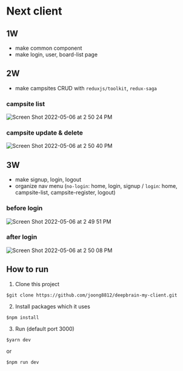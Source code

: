 # Next client
## 1W
* make common component
* make login, user, board-list page

## 2W
* make campsites CRUD with `reduxjs/toolkit`, `redux-saga`
### campsite list
![Screen Shot 2022-05-06 at 2 50 24 PM](https://user-images.githubusercontent.com/18342765/167074625-67ce6f52-9877-4db6-b0b8-7de59cd69a2e.png)

### campsite update & delete
![Screen Shot 2022-05-06 at 2 50 40 PM](https://user-images.githubusercontent.com/18342765/167074691-4240a0c0-bd29-49a8-a59d-d7783fa53531.png)

## 3W
* make signup, login, logout
* organize nav menu (`no-login`: home, login, signup / `login`: home, campsite-list, campsite-register, logout)

### before login
![Screen Shot 2022-05-06 at 2 49 51 PM](https://user-images.githubusercontent.com/18342765/167074753-a3482e77-08de-4ad1-9950-d69d07619851.png)

### after login
![Screen Shot 2022-05-06 at 2 50 08 PM](https://user-images.githubusercontent.com/18342765/167074800-b3abbaff-c0d5-4d70-9901-fb93c8a46446.png)

## How to run 

1. Clone this project
```shell
$git clone https://github.com/joong8812/deepbrain-my-client.git
```

2. Install packages which it uses
```shell
$npm install
```

3. Run (default port 3000)
```shell
$yarn dev
```
or
```shell
$npm run dev
```
